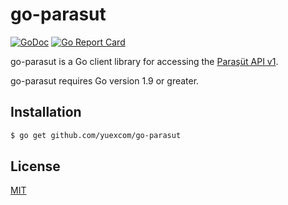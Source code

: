 # go-parasut

[![GoDoc](https://godoc.org/github.com/yuexcom/go-parasut/v1?status.svg)](https://godoc.org/github.com/yuexcom/go-parasut/v1) 
[![Go Report Card](https://goreportcard.com/badge/github.com/yuexcom/go-parasut?style=flat-square)](https://goreportcard.com/report/github.com/yuexcom/go-parasut)

go-parasut is a Go client library for accessing the [Paraşüt API v1](https://api.parasut.com/docs).

go-parasut requires Go version 1.9 or greater.

## Installation

```bash
$ go get github.com/yuexcom/go-parasut
```

## License

[MIT](https://choosealicense.com/licenses/mit/)